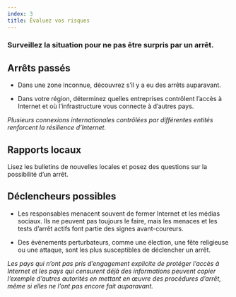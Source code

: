 ```yaml
---
index: 3
title: Évaluez vos risques
---
```

### Surveillez la situation pour ne pas être surpris par un arrêt.

## Arrêts passés

* Dans une zone inconnue, découvrez s’il y a eu des arrêts auparavant.

* Dans votre région, déterminez quelles entreprises contrôlent l’accès à Internet et où l’infrastructure vous connecte à d’autres pays.

*Plusieurs connexions internationales contrôlées par différentes entités renforcent la résilience d’Internet.*

## Rapports locaux

Lisez les bulletins de nouvelles locales et posez des questions sur la possibilité d’un arrêt.

## Déclencheurs possibles

*   Les responsables menacent souvent de fermer Internet et les médias sociaux. Ils ne peuvent pas toujours le faire, mais les menaces et les tests d’arrêt actifs font partie des signes avant-coureurs.

*   Des événements perturbateurs, comme une élection, une fête religieuse ou une attaque, sont les plus susceptibles de déclencher un arrêt.

*Les pays qui n’ont pas pris d’engagement explicite de protéger l’accès à Internet et les pays qui censurent déjà des informations peuvent copier l’exemple d’autres autorités en mettant en œuvre des procédures d’arrêt, même si elles ne l’ont pas encore fait auparavant.*
